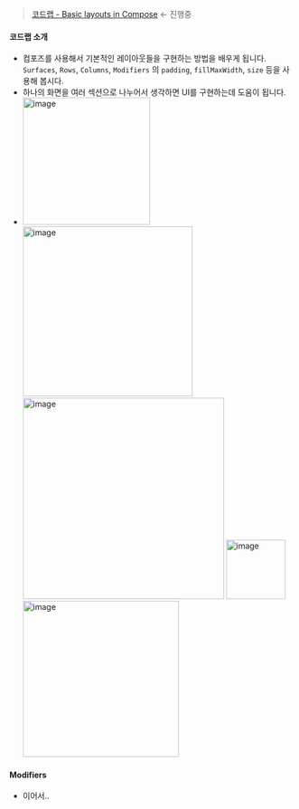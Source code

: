 > [코드랩 - Basic layouts in Compose](https://developer.android.com/codelabs/jetpack-compose-layouts?continue=https%3A%2F%2Fdeveloper.android.com%2Fcourses%2Fpathways%2Fjetpack-compose-for-android-developers-1%23codelab-https%3A%2F%2Fdeveloper.android.com%2Fcodelabs%2Fjetpack-compose-layouts#0) <- 진행중

#### 코드랩 소개
- 컴포즈를 사용해서 기본적인 레이아웃들을 구현하는 방법을 배우게 됩니다. `Surfaces`, `Rows`, `Columns`, `Modifiers` 의 `padding`, `fillMaxWidth`, `size` 등을 사용해 봅시다.
- 하나의 화면을 여러 섹션으로 나누어서 생각하면 UI를 구현하는데 도움이 됩니다.
- <img width="225" alt="image" src="https://user-images.githubusercontent.com/31889335/202909914-dbb7396b-7ebe-4c94-8450-d9495bb66d30.png"> <img width="300" alt="image" src="https://user-images.githubusercontent.com/31889335/202909933-c37a0312-28b3-4ec6-bd8c-e11802f85ec9.png"> <img width="356" alt="image" src="https://user-images.githubusercontent.com/31889335/202909956-024bd8a7-80c6-4a90-b110-9e9fcea9863d.png"> <img width="105" alt="image" src="https://user-images.githubusercontent.com/31889335/202909963-3df63171-8f17-4bd6-bf52-5badcd9e11b8.png"> <img width="276" alt="image" src="https://user-images.githubusercontent.com/31889335/202909971-ab892d09-36ca-4fa6-89e7-a8551fb2807d.png">

#### Modifiers
- 이어서..
